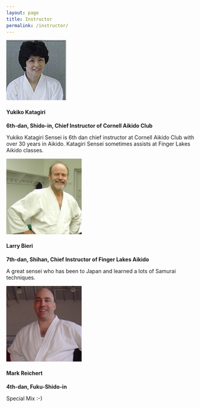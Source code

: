 ```yaml
---
layout: page
title: Instructor
permalink: /instructor/
---
```


<div class="instructor-block clearfix">
  <img class="instructor-image" src="/assets/img/instructor/katagiri.jpg" />
  <h4>Yukiko Katagiri</h4>
  <b>6th-dan, Shido-in, Chief Instructor of Cornell Aikido Club</b>
  <p class="instructor-intro">
    Yukiko Katagiri Sensei is 6th dan chief instructor at Cornell Aikido Club
    with over 30 years in Aikido.  Katagiri Sensei sometimes assists at Finger Lakes Aikido classes.
  </p>
</div>

<div class="instructor-block clearfix">
  <img class="instructor-image" src="/assets/img/instructor/larry.jpg" height="200" width="200" />
  <h4>Larry Bieri</h4>
  <b>7th-dan, Shihan, Chief Instructor of Finger Lakes Aikido</b>
  <p class="instructor-intro">
    A great sensei who has been to Japan and learned a lots of Samurai techniques.
  </p>
</div>

<div class="instructor-block clearfix">
  <img class="instructor-image" src="/assets/img/instructor/mark.jpg" height="200" width="200" />
  <h4>Mark Reichert</h4>
  <b>4th-dan, Fuku-Shido-in</b>
  <p class="instructor-intro">
    Special Mix :-)
  </p>
</div>
